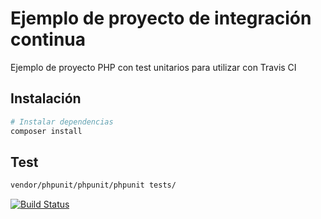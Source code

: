 # Ejemplo de proyecto de integración continua

Ejemplo de proyecto PHP con test unitarios para utilizar con Travis CI

## Instalación

``` bash
# Instalar dependencias
composer install
```

## Test

``` bash
vendor/phpunit/phpunit/phpunit tests/
```

[![Build Status](https://travis-ci.org/organizacion-sesion-3-Ester-Beneito/sesion5-travis.svg?branch=master)](https://travis-ci.org/organizacion-sesion-3-Ester-Beneito/sesion5-travis)
